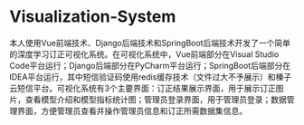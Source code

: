 # Visualization-System
本人使用Vue前端技术、Django后端技术和SpringBoot后端技术开发了一个简单的深度学习订正可视化系统。在可视化系统中，Vue前端部分在Visual Studio Code平台运行；Django后端部分在PyCharm平台运行；SpringBoot后端部分在IDEA平台运行，其中短信验证码使用redis缓存技术（文件过大不予展示）和榛子云短信平台。可视化系统有3个主要界面：订正结果展示界面，用于展示订正图片，查看模型介绍和模型指标统计图；管理员登录界面，用于管理员登录；数据管理界面，方便管理员查看并操作管理员信息和订正所需数据集信息。
